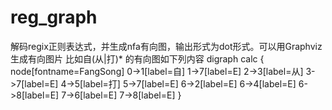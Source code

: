 # reg_graph
解码regix正则表达式，并生成nfa有向图，输出形式为dot形式。可以用Graphviz生成有向图片
比如自(从|打)* 的有向图如下列内容
digraph calc {
	node[fontname=FangSong]
	0->1[label=自]
	1->7[label=E]
	2->3[label=从]
	3->7[label=E]
	4->5[label=打]
	5->7[label=E]
	6->2[label=E]
	6->4[label=E]
	6->8[label=E]
	7->6[label=E]
	7->8[label=E]
}

